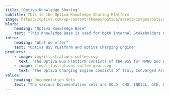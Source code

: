 ```yaml
---
title: "Optiva Knowledge Sharing"
subtitle: This is the Optiva Knowledge Sharing Platform
image: https://optiva.com/wp-content/themes/optiva/assets/images/optiva-logo-wht.png
blurb:
    heading: "Optiva Knowledge Base"
    text: "This Knowledge Base is used for both Internal Stakeholders and External Users."
intro:
    heading: "What we offer"
    text: "Optiva BSS PLatform and Optiva Charging Engine"
products:
    - image: img/illustrations-coffee.svg
      text: "The Optiva BSS Platform consists of the BSS for MVNO and Digital-First BSS."
    - image: /img/illustrations-coffee-gear.svg
      text: "The Optiva Charging Engine consists of Truly Converged Architecture, Charging for IoT and 5G Monetization."
values:
    heading: Documentation Sets
    text: "The various Documentation sets are GOLD, CMD, INBILL, OCE, OBP, PCS, Railways, S@O, TCB and UC."
---
```


